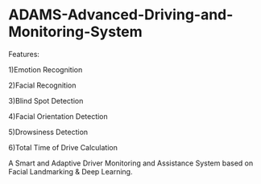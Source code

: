# ADAMS-Advanced-Driving-and-Monitoring-System
Features: 

1)Emotion Recognition 

2)Facial Recognition 

3)Blind Spot Detection 

4)Facial Orientation Detection 

5)Drowsiness Detection 

6)Total Time of Drive Calculation


A Smart and Adaptive Driver Monitoring and Assistance System based on Facial Landmarking & Deep Learning.
